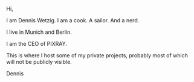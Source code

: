 Hi, 

I am Dennis Wetzig. I am a cook. A sailor. And a nerd. 

I live in Munich and Berlin.  

I am the CEO of PIXRAY. 

This is where I host some of my private projects, probably most of which will not be publicly visible. 

Dennis
